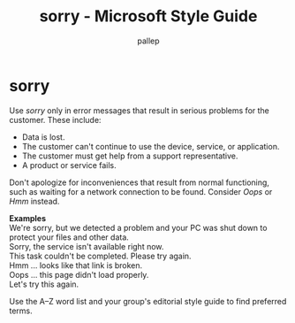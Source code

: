 ﻿---
title: sorry - Microsoft Style Guide
author: pallep
ms.author: pallep
ms.date: 11/19/2016
ms.topic: article
ms.prod: non-product specific
---

# sorry

Use *sorry* only in error messages that result in serious problems for the customer. These include:

  - Data is lost.
  - The customer can't continue to use the device, service, or application.
  - The customer must get help from a support representative.
  - A product or service fails. 

Don't
apologize for inconveniences that result from normal functioning,
such as waiting for a network connection to be found. Consider *Oops* or *Hmm* instead.

**Examples**  
We're sorry, but we detected a problem and your PC was shut down to protect your files and other data.  
Sorry, the service isn't available right now.  
This task couldn't be completed. Please try again.  
Hmm ... looks like that link is broken.  
Oops ... this page didn't load properly.  
Let's try this again.  

Use the A–Z word list and your group's editorial style guide to find preferred terms.
